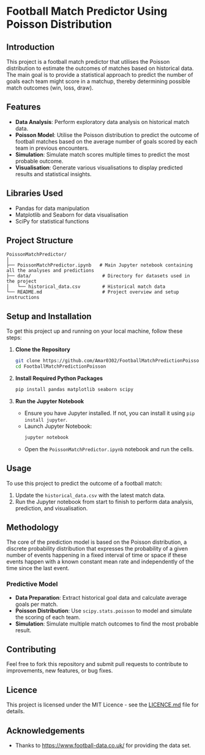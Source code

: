 # Football Match Predictor Using Poisson Distribution

## Introduction
This project is a football match predictor that utilises the Poisson distribution to estimate the outcomes of matches based on historical data. The main goal is to provide a statistical approach to predict the number of goals each team might score in a matchup, thereby determining possible match outcomes (win, loss, draw).

## Features
- **Data Analysis**: Perform exploratory data analysis on historical match data.
- **Poisson Model**: Utilise the Poisson distribution to predict the outcome of football matches based on the average number of goals scored by each team in previous encounters.
- **Simulation**: Simulate match scores multiple times to predict the most probable outcome.
- **Visualisation**: Generate various visualisations to display predicted results and statistical insights.

## Libraries Used
- Pandas for data manipulation
- Matplotlib and Seaborn for data visualisation
- SciPy for statistical functions

## Project Structure
```
PoissonMatchPredictor/
│
├── PoissonMatchPredictor.ipynb   # Main Jupyter notebook containing all the analyses and predictions
├── data/                          # Directory for datasets used in the project
│   └── historical_data.csv        # Historical match data
└── README.md                      # Project overview and setup instructions
```

## Setup and Installation
To get this project up and running on your local machine, follow these steps:

1. **Clone the Repository**
   ```bash
   git clone https://github.com/Amar0302/FootballMatchPredictionPoisson
   cd FootballMatchPredictionPoisson
   ```

2. **Install Required Python Packages**
   ```bash
   pip install pandas matplotlib seaborn scipy
   ```

3. **Run the Jupyter Notebook**
   - Ensure you have Jupyter installed. If not, you can install it using `pip install jupyter`.
   - Launch Jupyter Notebook:
     ```bash
     jupyter notebook
     ```
   - Open the `PoissonMatchPredictor.ipynb` notebook and run the cells.

## Usage
To use this project to predict the outcome of a football match:

1. Update the `historical_data.csv` with the latest match data.
2. Run the Jupyter notebook from start to finish to perform data analysis, prediction, and visualisation.

## Methodology
The core of the prediction model is based on the Poisson distribution, a discrete probability distribution that expresses the probability of a given number of events happening in a fixed interval of time or space if these events happen with a known constant mean rate and independently of the time since the last event.

### Predictive Model
- **Data Preparation**: Extract historical goal data and calculate average goals per match.
- **Poisson Distribution**: Use `scipy.stats.poisson` to model and simulate the scoring of each team.
- **Simulation**: Simulate multiple match outcomes to find the most probable result.

## Contributing
Feel free to fork this repository and submit pull requests to contribute to improvements, new features, or bug fixes.

## Licence
This project is licensed under the MIT Licence - see the [LICENCE.md](LICENCE.md) file for details.

## Acknowledgements
- Thanks to https://www.football-data.co.uk/ for providing the data set.
